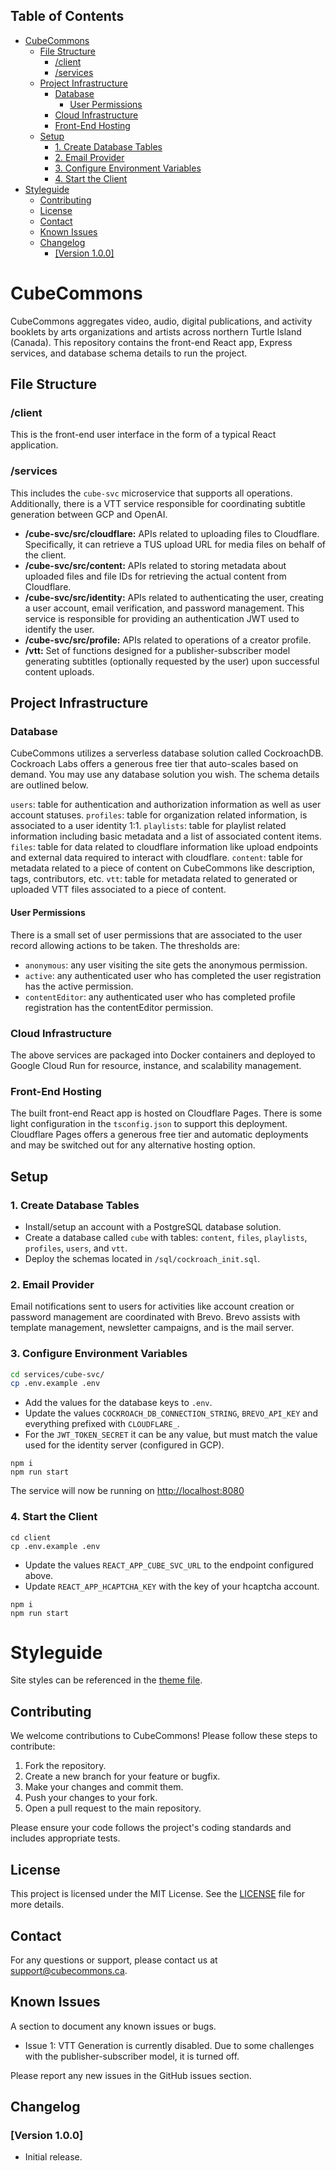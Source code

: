 ## Table of Contents
- [CubeCommons](#cubecommons)
  - [File Structure](#file-structure)
    - [/client](#client)
    - [/services](#services)
  - [Project Infrastructure](#project-infrastructure)
    - [Database](#database)
      - [User Permissions](#user-permissions)
    - [Cloud Infrastructure](#cloud-infrastructure)
    - [Front-End Hosting](#front-end-hosting)
  - [Setup](#setup)
    - [1. Create Database Tables](#1-create-database-tables)
    - [2. Email Provider](#2-email-provider)
    - [3. Configure Environment Variables](#3-configure-environment-variables)
    - [4. Start the Client](#4-start-the-client)
- [Styleguide](#styleguide)
  - [Contributing](#contributing)
  - [License](#license)
  - [Contact](#contact)
  - [Known Issues](#known-issues)
  - [Changelog](#changelog)
    - [\[Version 1.0.0\]](#version-100)

# CubeCommons

CubeCommons aggregates video, audio, digital publications, and activity booklets by arts organizations and artists across northern Turtle Island (Canada). This repository contains the front-end React app, Express services, and database schema details to run the project.

## File Structure

### /client

This is the front-end user interface in the form of a typical React application.

### /services

This includes the `cube-svc` microservice that supports all operations. Additionally, there is a VTT service responsible for coordinating subtitle generation between GCP and OpenAI.

- **/cube-svc/src/cloudflare:** APIs related to uploading files to Cloudflare. Specifically, it can retrieve a TUS upload URL for media files on behalf of the client.
- **/cube-svc/src/content:** APIs related to storing metadata about uploaded files and file IDs for retrieving the actual content from Cloudflare.
- **/cube-svc/src/identity:** APIs related to authenticating the user, creating a user account, email verification, and password management. This service is responsible for providing an authentication JWT used to identify the user.
- **/cube-svc/src/profile:** APIs related to operations of a creator profile.
- **/vtt:** Set of functions designed for a publisher-subscriber model generating subtitles (optionally requested by the user) upon successful content uploads.

## Project Infrastructure

### Database

CubeCommons utilizes a serverless database solution called CockroachDB. Cockroach Labs offers a generous free tier that auto-scales based on demand. You may use any database solution you wish. The schema details are outlined below.

`users`: table for authentication and authorization information as well as user account statuses.
`profiles`: table for organization related information, is associated to a user identity 1:1.
`playlists`: table for playlist related information including basic metadata and a list of associated content items.
`files`: table for data related to cloudflare information like upload endpoints and external data required to interact with cloudflare.
`content`: table for metadata related to a piece of content on CubeCommons like description, tags, contributors, etc.
`vtt`: table for metadata related to generated or uploaded VTT files associated to a piece of content.

#### User Permissions
There is a small set of user permissions that are associated to the user record allowing actions to be taken.  The thresholds are:
- `anonymous`: any user visiting the site gets the anonymous permission.
- `active`: any authenticated user who has completed the user registration has the active permission.
- `contentEditor`: any authenticated user who has completed profile registration has the contentEditor permission.

### Cloud Infrastructure

The above services are packaged into Docker containers and deployed to Google Cloud Run for resource, instance, and scalability management.

### Front-End Hosting

The built front-end React app is hosted on Cloudflare Pages. There is some light configuration in the `tsconfig.json` to support this deployment. Cloudflare Pages offers a generous free tier and automatic deployments and may be switched out for any alternative hosting option.

## Setup

### 1. Create Database Tables

- Install/setup an account with a PostgreSQL database solution.
- Create a database called `cube` with tables: `content`, `files`, `playlists`, `profiles`, `users`, and `vtt`.
- Deploy the schemas located in `/sql/cockroach_init.sql`.

### 2. Email Provider

Email notifications sent to users for activities like account creation or password management are coordinated with Brevo. Brevo assists with template management, newsletter campaigns, and is the mail server.

### 3. Configure Environment Variables

```sh
cd services/cube-svc/
cp .env.example .env
```

- Add the values for the database keys to `.env`.
- Update the values `COCKROACH_DB_CONNECTION_STRING`, `BREVO_API_KEY` and everything prefixed with `CLOUDFLARE_`.
- For the `JWT_TOKEN_SECRET` it can be any value, but must match the value used for the identity server (configured in GCP).

```
npm i
npm run start
```

The service will now be running on [http://localhost:8080](http://localhost:8080)

### 4. Start the Client

```
cd client
cp .env.example .env
```
- Update the values `REACT_APP_CUBE_SVC_URL` to the endpoint configured above.
- Update `REACT_APP_HCAPTCHA_KEY` with the key of your hcaptcha account.

```
npm i
npm run start
```

# Styleguide

Site styles can be referenced in the [theme file](https://github.com/cubeca/cube_ui/blob/main/client/src/theme/index.ts).

## Contributing

We welcome contributions to CubeCommons! Please follow these steps to contribute:

1. Fork the repository.
2. Create a new branch for your feature or bugfix.
3. Make your changes and commit them.
4. Push your changes to your fork.
5. Open a pull request to the main repository.

Please ensure your code follows the project's coding standards and includes appropriate tests.

## License

This project is licensed under the MIT License. See the [LICENSE](LICENSE) file for more details.

## Contact

For any questions or support, please contact us at [support@cubecommons.ca](mailto:support@cubecommons.ca).

## Known Issues

A section to document any known issues or bugs.

- Issue 1: VTT Generation is currently disabled.  Due to some challenges with the publisher-subscriber model, it is turned off.

Please report any new issues in the GitHub issues section.

## Changelog

### [Version 1.0.0]

- Initial release.